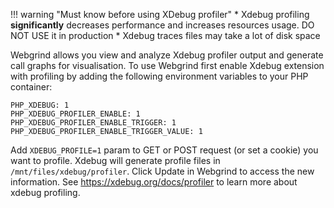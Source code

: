 !!! warning "Must know before using XDebug profiler" 
    * Xdebug profiling **significantly** decreases performance and increases resources usage. DO NOT USE it in production
    * Xdebug traces files may take a lot of disk space

Webgrind allows you view and analyze Xdebug profiler output and generate call graphs for visualisation. To use Webgrind first enable Xdebug extension with profiling by adding the following environment variables to your PHP container:

```
PHP_XDEBUG: 1
PHP_XDEBUG_PROFILER_ENABLE: 1
PHP_XDEBUG_PROFILER_ENABLE_TRIGGER: 1
PHP_XDEBUG_PROFILER_ENABLE_TRIGGER_VALUE: 1
```

Add `XDEBUG_PROFILE=1` param to GET or POST request (or set a cookie) you want to profile. Xdebug will generate profile files in `/mnt/files/xdebug/profiler`. Click Update in Webgrind to access the new information. See https://xdebug.org/docs/profiler to learn more about xdebug profiling.
